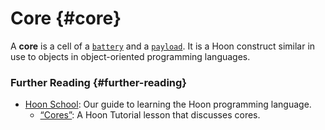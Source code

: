 # Core {#core}

A **core** is a cell of a [`battery`](battery.md) and a [`payload`](payload.md). It is a Hoon construct similar in use to objects in object-oriented programming languages.

### Further Reading {#further-reading}

- [Hoon School](../courses/hoon-school): Our guide to learning the Hoon programming language.
  - [“Cores”](../courses/hoon-school/F-cores.md#cores): A Hoon Tutorial lesson that discusses cores.
